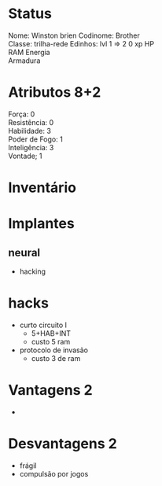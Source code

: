 # Status
Nome: Winston brien
Codinome: Brother  
Classe: trilha-rede
Edinhos:
lvl 1 => 2
0 xp
HP    
RAM 
Energia    
Armadura    

# Atributos 8+2
Força: 0   
Resistência: 0  
Habilidade: 3  
Poder de Fogo: 1   
Inteligência: 3  
Vontade; 1   

# Inventário


# Implantes 
## neural
- hacking

# hacks
- curto circuito I
	- 5+HAB+INT
	- custo 5 ram
- protocolo de invasão
	- custo 3 de ram

# Vantagens 2 
- 

# Desvantagens 2
- frágil
- compulsão por jogos
